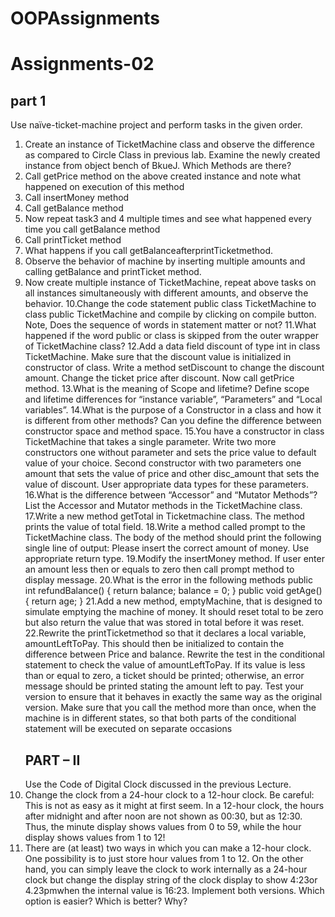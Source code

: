 # OOPAssignments

# Assignments-02
## part 1
Use naïve-ticket-machine project and perform tasks in the given order.

1. Create an instance of TicketMachine class and observe the difference as
   compared to Circle Class in previous lab. Examine the newly created instance from
   object bench of BkueJ. Which Methods are there?
2. Call getPrice method on the above created instance and note what happened on
   execution of this method
3. Call insertMoney method
4. Call getBalance method
5. Now repeat task3 and 4 multiple times and see what happened every time you call
   getBalance method
6. Call printTicket method
7. What happens if you call getBalanceafterprintTicketmethod.
8. Observe the behavior of machine by inserting multiple amounts and calling
   getBalance and printTicket method.
9. Now create multiple instance of TicketMachine, repeat above tasks on all
   instances simultaneously with different amounts, and observe the behavior.
   10.Change the code statement public class TicketMachine to class public
   TicketMachine and compile by clicking on compile button. Note, Does the
   sequence of words in statement matter or not?
   11.What happened if the word public or class is skipped from the outer wrapper of
   TicketMachine class?
   12.Add a data field discount of type int in class TicketMachine. Make sure that the
   discount value is initialized in constructor of class. Write a method setDiscount to
   change the discount amount. Change the ticket price after discount. Now call
   getPrice method.
   13.What is the meaning of Scope and lifetime? Define scope and lifetime differences
   for “instance variable”, “Parameters” and “Local variables”.
   14.What is the purpose of a Constructor in a class and how it is different from other
   methods? Can you define the difference between constructor space and method
   space.
   15.You have a constructor in class TicketMachine that takes a single parameter. Write
   two more constructors one without parameter and sets the price value to default
   value of your choice. Second constructor with two parameters one amount that
   sets the value of price and other disc_amount that sets the value of discount. User
   appropriate data types for these parameters.
   16.What is the difference between “Accessor” and “Mutator Methods”? List the
   Accessor and Mutator methods in the TicketMachine class.
   17.Write a new method getTotal in Ticketmachine class. The method prints the value
   of total field.
   18.Write a method called prompt to the TicketMachine class. The body of the
   method should print the following single line of output:
   Please insert the correct amount of money.
   Use appropriate return type.
   19.Modify the insertMoney method. If user enter an amount less then or equals to
   zero then call prompt method to display message.
   20.What is the error in the following methods
   public int refundBalance()
   {
   return balance;
   balance = 0;
   }
   public void getAge()
   {
   return age;
   }
   21.Add a new method, emptyMachine, that is designed to simulate emptying the
   machine of money. It should reset total to be zero but also return the value that
   was stored in total before it was reset.
   22.Rewrite the printTicketmethod so that it declares a local variable,
   amountLeftToPay. This should then be initialized to contain the difference between
   Price and balance. Rewrite the test in the conditional statement to check the value
   of amountLeftToPay. If its value is less than or equal to zero, a ticket should be
   printed; otherwise, an error message should be printed stating the amount left to
   pay. Test your version to ensure that it behaves in exactly the same way as the
   original version. Make sure that you call the method more than once, when the
   machine is in different states, so that both parts of the conditional statement will
   be executed on separate occasions
   ## PART – II
   Use the Code of Digital Clock discussed in the previous Lecture.
10. Change the clock from a 24-hour clock to a 12-hour clock. Be careful: This is
    not as easy as it might at first seem. In a 12-hour clock, the hours after midnight
    and after noon are not shown as 00:30, but as 12:30. Thus, the minute display
    shows values from 0 to 59, while the hour display shows values from 1 to 12!
11. There are (at least) two ways in which you can make a 12-hour clock. One
    possibility is to just store hour values from 1 to 12. On the other hand, you can
    simply leave the clock to work internally as a 24-hour clock but change the
    display string of the clock display to show 4:23or 4.23pmwhen the internal value
    is 16:23. Implement both versions. Which option is easier? Which is better?
    Why?

